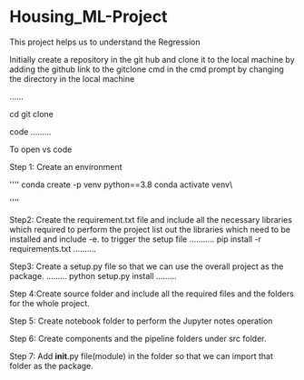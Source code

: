 # Housing_ML-Project
This project helps us to understand the Regression 

Initially create a repository in the git hub and clone it to the local machine by adding the github link 
to the gitclone cmd in the cmd prompt by changing the directory in the local machine

......

cd <path of the local machine directory>
git clone <path from the git hub link>

code
.........

To open vs code


Step 1: Create an environment

''''
conda create -p venv python==3.8
conda activate venv\

''''

Step2: Create the requirement.txt file and include all the necessary libraries which required to perform the project
list out the libraries which need to be installed and include -e. to trigger the setup file
...........
pip install -r requirements.txt
..........

Step3: Create a setup.py file so that we can use the overall project as the package.
.........
python setup.py install
.........

Step 4:Create source folder and include all the required files and the folders for the whole project.

Step 5: Create notebook folder to perform the Jupyter notes operation

Step 6: Create components and the pipeline folders under src folder.

Step 7: Add __init__.py file(module) in the folder so that we can import that folder as the package.


